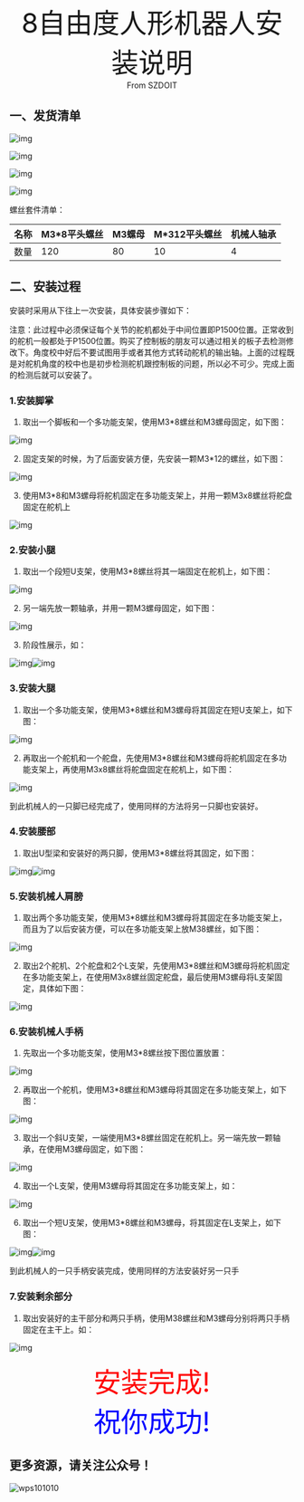 <center><font size=10> 8自由度人形机器人安装说明 </center></font>
<center> From SZDOIT</center>







## 一、发货清单

![img](wps1.jpg)

![img](wps3.jpg)



![img](wps2.png) 

![img](wps4.png) 

螺丝套件清单：

| 名称 | M3*8平头螺丝 | M3螺母 | M*312平头螺丝 | 机械人轴承 |
| ---- | ------------ | ------ | ------------- | ---------- |
| 数量 | 120          | 80     | 10            | 4          |

## 二、安装过程

安装时采用从下往上一次安装，具体安装步骤如下：

注意：此过程中必须保证每个关节的舵机都处于中间位置即P1500位置。正常收到的舵机一般都处于P1500位置。购买了控制板的朋友可以通过相关的板子去检测修改下。角度校中好后不要试图用手或者其他方式转动舵机的输出轴。上面的过程既是对舵机角度的校中也是初步检测舵机跟控制板的问题，所以必不可少。完成上面的检测后就可以安装了。

### 1.安装脚掌

1) 取出一个脚板和一个多功能支架，使用M3*8螺丝和M3螺母固定，如下图：

![img](wps5.jpg) 

2) 固定支架的时候，为了后面安装方便，先安装一颗M3*12的螺丝，如下图：

![img](wps6.jpg) 

3) 使用M3*8和M3螺母将舵机固定在多功能支架上，并用一颗M3x8螺丝将舵盘固定在舵机上

![img](wps7.jpg) 

### 2.安装小腿

1) 取出一个段短U支架，使用M3*8螺丝将其一端固定在舵机上，如下图：

![img](wps8.jpg) 

2) 另一端先放一颗轴承，并用一颗M3螺母固定，如下图：

![img](wps9.jpg) 

3)  阶段性展示，如：

![img](wps10.jpg)![img](wps11.jpg) 

### 3.安装大腿

1) 取出一个多功能支架，使用M3*8螺丝和M3螺母将其固定在短U支架上，如下图：

![img](wps12.jpg) 

2) 再取出一个舵机和一个舵盘，先使用M3*8螺丝和M3螺母将舵机固定在多功能支架上，再使用M3x8螺丝将舵盘固定在舵机上，如下图：

![img](wps13.jpg) 

到此机械人的一只脚已经完成了，使用同样的方法将另一只脚也安装好。

### 4.安装腰部

1) 取出U型梁和安装好的两只脚，使用M3*8螺丝将其固定，如下图：

![img](wps14.jpg)![img](wps15.jpg) 

### 5.安装机械人肩膀

1) 取出两个多功能支架，使用M3*8螺丝和M3螺母将其固定在多功能支架上，而且为了以后安装方便，可以在多功能支架上放M38螺丝，如下图：

![img](wps16.jpg) 

2) 取出2个舵机、2个舵盘和2个L支架，先使用M3*8螺丝和M3螺母将舵机固定在多功能支架上，在使用M3x8螺丝固定舵盘，最后使用M3螺母将L支架固定，具体如下图：

![img](wps17.jpg) 

### 6.安装机械人手柄

1) 先取出一个多功能支架，使用M3*8螺丝按下图位置放置：

![img](wps18.jpg) 

2) 再取出一个舵机，使用M3*8螺丝和M3螺母将其固定在多功能支架上，如下图：

![img](wps19.jpg) 

3) 取出一个斜U支架，一端使用M3*8螺丝固定在舵机上。另一端先放一颗轴承，在使用M3螺母固定，如下图：

![img](wps20.jpg) 

4) 取出一个L支架，使用M3螺母将其固定在多功能支架上，如：

![img](wps21.jpg) 

6) 取出一个短U支架，使用M3*8螺丝和M3螺母，将其固定在L支架上，如下图：

![img](wps22.jpg)![img](wps23.jpg) 

到此机械人的一只手柄安装完成，使用同样的方法安装好另一只手

### 7.安装剩余部分

1) 取出安装好的主干部分和两只手柄，使用M38螺丝和M3螺母分别将两只手柄固定在主干上。如：

![img](wps24.jpg) 







<center> <font size=10 color= red>安装完成!</center></font>
<center><font size=10 color=blue>祝你成功! </center></font>





## 更多资源，请关注公众号！

![wps101010](wps101010.png)